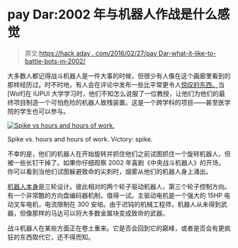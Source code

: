 # pay Dar:2002 年与机器人作战是什么感觉

> 原文:[https://hack aday . com/2016/02/27/pay Dar-what-it-like-to-battle-bots-in-2002/](https://hackaday.com/2016/02/27/paydar-what-it-was-like-to-battle-bots-in-2002/)

大多数人都记得战斗机器人是一件大事的时候，但很少有人像在这个画廊里看到的那样经历过。时不时地，有人会在评论中发布一些比平常更令人[惊叹的东西。](http://hackaday.com/2016/02/24/plastic-battlebots-might-bite-your-hand-off/#comment-2933444)当[Wolf]在 IUPUI 大学学习时，他们不知怎么说服了一位教授，让他们为他们的最终项目制造一个可怕危险的机器人致残装置。这是一个跨学科的项目——甚至医学院的学生也可以参与。

[![Spike vs hours and hours of work.](../Images/55e99711f2a94141cc7f3f7404ca7a1d.png)](https://hackaday.com/wp-content/uploads/2016/02/dsc01655.jpg)

Spike vs. hours and hours of work. Victory: spike.

不幸的是，他们的机器人在开始旋转并抓住他们之前试图抓住一个旋转机器人，但被一些长钉干掉了。如果你仔细观察 2002 年喜剧《中央战斗机器人》的开场，你可以看到当他们试图躲避致命的尖刺时，烟雾从他们的机器人身上涌出。

[机器人本身](http://www.wolftronix.com/bot/index.html)是三轮设计。彼此相对的两个轮子驱动机器人，第三个轮子控制方向。有一个非常酷的方向盘编码器机制，值得一试。主驱动电机是一个强大的 15HP 电动叉车电机，电流限制在 300 安培。由于迟钝的机械工程师，机器人从未得到武器，但像那样的马达可以将大多数金属块变成致命的武器。

战斗机器人在某些方面正在卷土重来。它是否会回到它的巅峰，或者是否会有更疯狂的东西取代它，还不得而知。